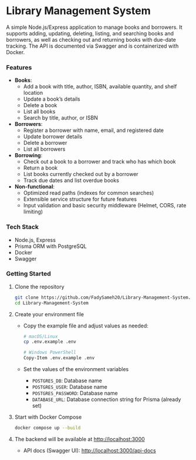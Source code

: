 # Library Management System

A simple Node.js/Express application to manage books and borrowers. It supports adding, updating, deleting, listing, and searching books and borrowers, as well as checking out and returning books with due-date tracking. The API is documented via Swagger and is containerized with Docker.

### Features
- **Books**:
  - Add a book with title, author, ISBN, available quantity, and shelf location
  - Update a book’s details
  - Delete a book
  - List all books
  - Search by title, author, or ISBN
- **Borrowers**:
  - Register a borrower with name, email, and registered date
  - Update borrower details
  - Delete a borrower
  - List all borrowers
- **Borrowing**:
  - Check out a book to a borrower and track who has which book
  - Return a book
  - List books currently checked out by a borrower
  - Track due dates and list overdue books
- **Non-functional**:
  - Optimized read paths (indexes for common searches)
  - Extensible service structure for future features
  - Input validation and basic security middleware (Helmet, CORS, rate limiting)

### Tech Stack
- Node.js, Express
- Prisma ORM with PostgreSQL
- Docker
- Swagger

### Getting Started

1) Clone the repository
    ```bash
    git clone https://github.com/FadySameh20/Library-Management-System.git
    cd Library-Management-System
    ```

2) Create your environment file
    - Copy the example file and adjust values as needed:
        ```bash
        # macOS/Linux
        cp .env.example .env

        # Windows PowerShell
        Copy-Item .env.example .env
        ```

    - Set the values of the environment variables
        - `POSTGRES_DB`: Database name
        - `POSTGRES_USER`: Database name
        - `POSTGRES_PASSWORD`: Database name
        - `DATABASE_URL`: Database connection string for Prisma (already set)

3) Start with Docker Compose
    ```bash
    docker compose up --build
    ```

4) The backend will be available at [http://localhost:3000](http://localhost:3000)
    - API docs (Swagger UI): [http://localhost:3000/api-docs](http://localhost:3000/api-docs)
